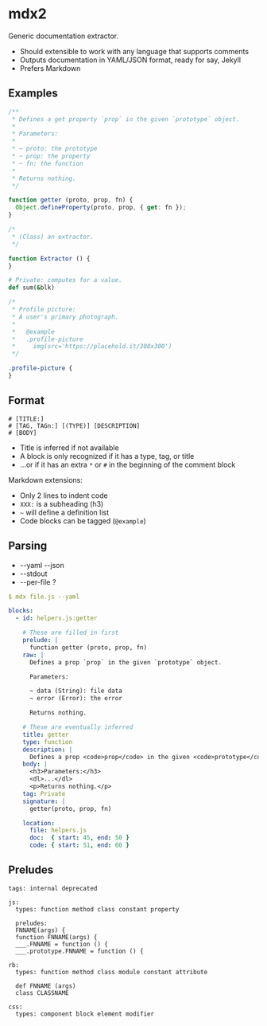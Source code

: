 # mdx2

Generic documentation extractor.

* Should extensible to work with any language that supports comments
* Outputs documentation in YAML/JSON format, ready for say, Jekyll
* Prefers Markdown

## Examples

```js
/**
 * Defines a get property `prop` in the given `prototype` object.
 *
 * Parameters:
 *
 * ~ proto: the prototype
 * ~ prop: the property
 * ~ fn: the function
 *
 * Returns nothing.
 */

function getter (proto, prop, fn) {
  Object.defineProperty(proto, prop, { get: fn });
}

/*
 * (Class) an extractor.
 */

function Extractor () {
}
```

```rb
# Private: computes for a value.
def sum(&blk)
```

```css
/*
 * Profile picture:
 * A user's primary photograph.
 *
 *   @example
 *   .profile-picture
 *     img(src='https://placehold.it/300x300')
 */

.profile-picture {
}
```

## Format

```
# [TITLE:]
# [TAG, TAGn:] [(TYPE)] [DESCRIPTION]
# [BODY]
```

* Title is inferred if not available
* A block is only recognized if it has a type, tag, or title
* ...or if it has an extra `*` or `#` in the beginning of the comment block

Markdown extensions:

* Only 2 lines to indent code
* `XXX:` is a subheading (h3)
* `~` will define a definition list
* Code blocks can be tagged (`@example`)

## Parsing

* --yaml --json
* --stdout
* --per-file ?

```yml
$ mdx file.js --yaml

blocks:
  - id: helpers.js:getter

    # These are filled in first
    prelude: |
      function getter (proto, prop, fn)
    raw: |
      Defines a prop `prop` in the given `prototype` object.

      Parameters:

      ~ data (String): file data
      ~ error (Error): the error

      Returns nothing.

    # These are eventually inferred
    title: getter
    type: function
    description: |
      Defines a prop <code>prop</code> in the given <code>prototype</code> object.
    body: |
      <h3>Parameters:</h3>
      <dl>...</dl>
      <p>Returns nothing.</p>
    tag: Private
    signature: |
      getter(proto, prop, fn)

    location:
      file: helpers.js
      doc:  { start: 45, end: 50 }
      code: { start: 51, end: 60 }
```

## Preludes

```
tags: internal deprecated

js:
  types: function method class constant property

  preludes:
  FNNAME(args) {
  function FNNAME(args) {
  ___.FNNAME = function () {
  ___.prototype.FNNAME = function () {

rb:
  types: function method class module constant attribute

  def FNNAME (args)
  class CLASSNAME

css:
  types: component block element modifier
```
